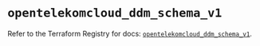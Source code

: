 # `opentelekomcloud_ddm_schema_v1`

Refer to the Terraform Registry for docs: [`opentelekomcloud_ddm_schema_v1`](https://registry.terraform.io/providers/opentelekomcloud/opentelekomcloud/1.36.33/docs/resources/ddm_schema_v1).
